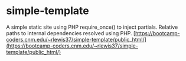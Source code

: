 # simple-template
A simple static site using PHP require_once() to inject partials. Relative paths to internal dependencies resolved using PHP.
[https://bootcamp-coders.cnm.edu/~rlewis37/simple-template/public_html/](https://bootcamp-coders.cnm.edu/~rlewis37/simple-template/public_html/)
